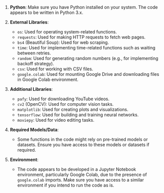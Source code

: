 1. **Python**: Make sure you have Python installed on your system. The code appears to be written in Python 3.x.

2. **External Libraries**:
    - `os`: Used for operating system-related functions.
    - `requests`: Used for making HTTP requests to fetch web pages.
    - `bs4` (Beautiful Soup): Used for web scraping.
    - `time`: Used for implementing time-related functions such as waiting between retries.
    - `random`: Used for generating random numbers (e.g., for implementing backoff strategy).
    - `csv`: Used for working with CSV files.
    - `google.colab`: Used for mounting Google Drive and downloading files in Google Colab environment.

3. **Additional Libraries**:
    - `pafy`: Used for downloading YouTube videos.
    - `cv2` (OpenCV): Used for computer vision tasks.
    - `matplotlib`: Used for creating plots and visualizations.
    - `tensorflow`: Used for building and training neural networks.
    - `moviepy`: Used for video editing tasks.
    
4. **Required Models/Data**:
    - Some functions in the code might rely on pre-trained models or datasets. Ensure you have access to these models or datasets if required.

5. **Environment**:
    - The code appears to be developed in a Jupyter Notebook environment, particularly Google Colab, due to the presence of `google.colab` imports. Make sure you have access to a similar environment if you intend to run the code as is.
